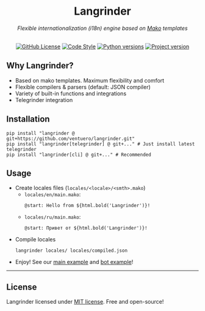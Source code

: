 <div align="center">
    <h1>Langrinder</h1>
    <i>Flexible internationalization (i18n) engine based on <a href="https://github.com/sqlalchemy/mako">Mako</a> templates</i>
    <br><br>
    <p>
      <a href="#License"><img alt="GitHub License" src="https://img.shields.io/github/license/ventuero/langrinder.svg?color=lightGreen&labelColor=black&style=flat-square"></img></a>
      <a href="https://docs.astral.sh/ruff/"><img alt="Code Style" src="https://img.shields.io/badge/code_style-Ruff-D7FF64?logo=ruff&logoColor=fff&style=flat-square&labelColor=black"></img></a>
      <a href="https://github.com/ventuero/langrinder/blob/master/pyproject.toml"><img alt="Python versions" src="https://img.shields.io/python/required-version-toml?tomlFilePath=https%3A%2F%2Fraw.githubusercontent.com%2Fventuero%2Flangrinder%2Frefs%2Fheads%2Fmaster%2Fpyproject.toml&style=flat-square&logo=python&logoColor=fff&labelColor=black"></img></a>
      <a href="https://github.com/ventuero/langrinder/blob/master/pyproject.toml">
      <img alt="Project version" src="https://img.shields.io/badge/version-v3.2.0-black?style=flat-square&logo=python&logoColor=fff"></img></a>
    </p>
</div>

## Why Langrinder?
- Based on mako templates. Maximum flexibility and comfort
- Flexible compilers & parsers (default: JSON compiler)
- Variety of built-in functions and integrations
- Telegrinder integration

## Installation
```shell
pip install "langrinder @ git+https://github.com/ventuero/langrinder.git"
pip install "langrinder[telegrinder] @ git+..." # Just install latest telegrinder
pip install "langrinder[cli] @ git+..." # Recommended
```

## Usage
- Create locales files (`locales/<locale>/<smth>.mako`)
    - `locales/en/main.mako`:
        ```mako
        @start: Hello from ${html.bold('Langrinder')}!
        ```
    - `locales/ru/main.mako`:
        ```mako
        @start: Привет от ${html.bold('Langrinder')}!
        ```
- Compile locales
    ```shell
    langrinder locales/ locales/compiled.json
    ```
- Enjoy! See our [main example](./examples/main.py) and [bot example](./examples/bot.py)!

---

## License
Langrinder licensed under [MIT license](LICENSE). Free and open-source!
